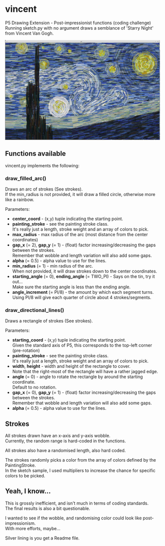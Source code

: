 # vincent

P5 Drawing Extension - Post-impressionist functions (coding challenge)
Running sketch.py with no argument draws a semblance of 'Starry Night' from Vincent Van Gogh.

![Kinda Starry Night](starry-night.png)

## Functions available
vincent.py implements the following:
### **draw_filled_arc()**
Draws an arc of strokes (See strokes).  
If the min_radius is not provided, it will draw a filled circle, otherwise more like a rainbow.

Parameters:
  - **center_coord** - (x,y) tuple indicating the starting point.
  - **painting_stroke** - see the painting stroke class.  
  It's really just a length, stroke weight and an array of colors to pick.
  - **max_radius** - max radius of the arc (most distance from the center coordinates)
  - **gap_x** (= 2), **gap_y** (= 1) - (float) factor increasing/decreasing the gaps between the strokes.  
  Remember that wobble and length variation will also add some gaps.
  - **alpha** (= 0.5) - alpha value to use for the lines.
  - **min_radius** (= 1) - min radius of the arc.  
  When not provided, it will draw strokes down to the center coordinates.
  - **starting_angle** (= 0), **ending_angle** (= TWO_PI) - Says on the tin, try it out...  
  Make sure the starting angle is less than the ending angle. 
  - **angle_increment** (= PI/8) - the amount by which each segment turns.  
  Using PI/8 will give each quarter of circle about 4 strokes/segments.

### **draw_directional_lines()**
Draws a rectangle of strokes (See strokes).

Parameters:
  - **starting_coord** - (x,y) tuple indicating the starting point.  
  Given the standard axis of P5, this corresponds to the top-left corner (pre-rotation)
  - **painting_stroke** - see the painting stroke class.  
  It's really just a length, stroke weight and an array of colors to pick.
  - **width**, **height** - width and height of the rectangle to cover.  
  Note that the right-most of the rectangle will have a rather jagged edge.
  - **angle** (= 0) - angle to rotate the rectangle by around the starting coordinate.  
  Default to no rotation.
  - **gap_x** (= 0), **gap_y** (= 1) - (float) factor increasing/decreasing the gaps between the strokes.  
  Remember that wobble and length variation will also add some gaps. 
  - **alpha** (= 0.5) - alpha value to use for the lines.

## Strokes
All strokes drawn have an x-axis and y-axis wobble.  
Currently, the random range is hard-coded in the functions.

All strokes also have a randomised length, also hard coded.

The strokes randomly picks a color from the array of colors defined by the PaintingStroke.  
In the sketch sample, I used multipliers to increase the chance for specific colors to be picked.

## Yeah, I know...
This is grossly inefficient, and isn't much in terms of coding standards.  
The final results is also a bit questionable.

I wanted to see if the wobble, and randomising color could look like post-impressionism.  
With more efforts, maybe...

Silver lining is you get a Readme file.
